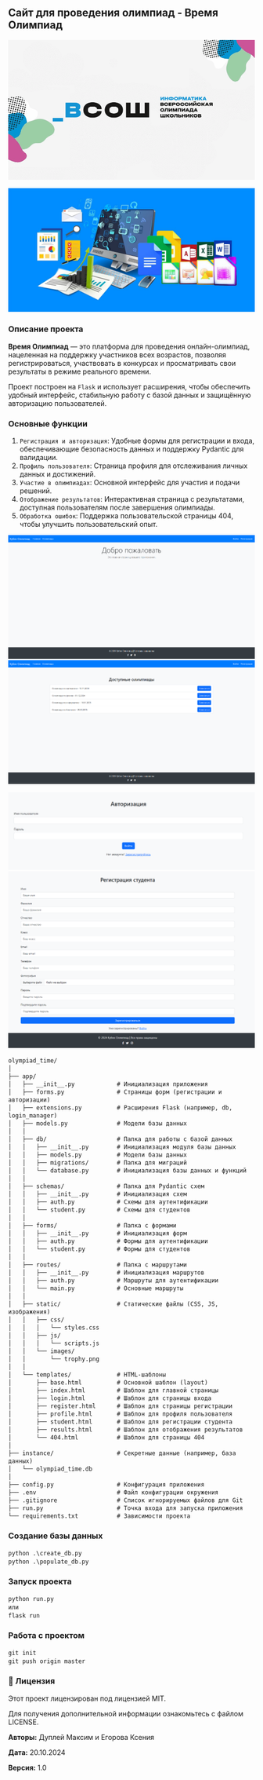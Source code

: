 ## Сайт для проведения олимпиад - Время Олимпиад

![всош](app/static/images/vsosh.png)

![olimpiad](app/static/images/olimpiad.png)

### Описание проекта

**Время Олимпиад** — это платформа для проведения онлайн-олимпиад, нацеленная на поддержку участников всех возрастов, позволяя регистрироваться, участвовать в конкурсах и просматривать свои результаты в режиме реального времени.

Проект построен на `Flask` и использует расширения, чтобы обеспечить удобный интерфейс, стабильную работу с базой данных и защищённую авторизацию пользователей.

### Основные функции

1. `Регистрация и авторизация`: Удобные формы для регистрации и входа, обеспечивающие безопасность данных и поддержку Pydantic для валидации.
2. `Профиль пользователя`: Страница профиля для отслеживания личных данных и достижений.
3. `Участие в олимпиадах`: Основной интерфейс для участия и подачи решений.
4. `Отображение результатов`: Интерактивная страница с результатами, доступная пользователям после завершения олимпиады.
5. `Обработка ошибок`: Поддержка пользовательской страницы 404, чтобы улучшить пользовательский опыт.

![index](app/static/images/index.png)
![olimpiads](app/static/images/olimpiads.png)

![auth](app/static/images/auth.png)
![register](app/static/images/register.png)

```
olympiad_time/
│
├── app/
│   ├── __init__.py            # Инициализация приложения
│   ├── forms.py               # Страницы форм (регистрации и авторизации)
│   ├── extensions.py          # Расширения Flask (например, db, login_manager)
│   ├── models.py              # Модели базы данных
│   │
│   ├── db/                    # Папка для работы с базой данных
│   │   ├── __init__.py        # Инициализация модуля базы данных
│   │   ├── models.py          # Модели базы данных
│   │   ├── migrations/        # Папка для миграций
│   │   └── database.py        # Инициализация базы данных и функций
│   │
│   ├── schemas/               # Папка для Pydantic схем
│   │   ├── __init__.py        # Инициализация схем
│   │   ├── auth.py            # Схемы для аутентификации
│   │   └── student.py         # Схемы для студентов
│   │
│   ├── forms/                 # Папка с формами
│   │   ├── __init__.py        # Инициализация форм
│   │   ├── auth.py            # Формы для аутентификации
│   │   └── student.py         # Формы для студентов
│   │
│   ├── routes/                # Папка с маршрутами
│   │   ├── __init__.py        # Инициализация маршрутов
│   │   ├── auth.py            # Маршруты для аутентификации
│   │   └── main.py            # Основные маршруты
│   │
│   ├── static/                # Статические файлы (CSS, JS, изображения)
│   │   ├── css/
│   │   │   └── styles.css
│   │   ├── js/
│   │   │   └── scripts.js
│   │   └── images/
│   │       └── trophy.png
│   │
│   └── templates/             # HTML-шаблоны
│       ├── base.html          # Основной шаблон (layout)
│       ├── index.html         # Шаблон для главной страницы
│       ├── login.html         # Шаблон для страницы входа
│       ├── register.html      # Шаблон для страницы регистрации
│       ├── profile.html       # Шаблон для профиля пользователя
│       ├── student.html       # Шаблон для регистрации студента
│       ├── results.html       # Шаблон для отображения результатов
│       └── 404.html           # Шаблон для страницы 404
│
├── instance/                  # Секретные данные (например, база данных)
│   └── olympiad_time.db
│
├── config.py                  # Конфигурация приложения
├── .env                       # Файл конфигурации окружения
├── .gitignore                 # Список игнорируемых файлов для Git
├── run.py                     # Точка входа для запуска приложения
└── requirements.txt           # Зависимости проекта
```

### Создание базы данных
```cmd
python .\create_db.py
python .\populate_db.py
```

### Запуск проекта
```cmd
python run.py
или
flask run
```

### Работа с проектом
```cmd
git init
git push origin master
```

### 📄 Лицензия

Этот проект лицензирован под лицензией MIT.

Для получения дополнительной информации ознакомьтесь с файлом LICENSE.

**Авторы:** Дуплей Максим и Егорова Ксения

**Дата:** 20.10.2024

**Версия:** 1.0
